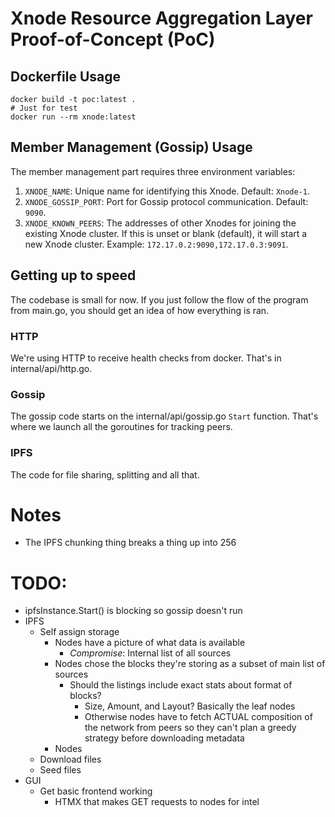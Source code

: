 # Xnode Resource Aggregation Layer Proof-of-Concept (PoC)

## Dockerfile Usage

```shell
docker build -t poc:latest .
# Just for test
docker run --rm xnode:latest
```

## Member Management (Gossip) Usage

The member management part requires three environment variables:

1. `XNODE_NAME`: Unique name for identifying this Xnode. Default: `Xnode-1`.
2. `XNODE_GOSSIP_PORT`: Port for Gossip protocol communication. Default: `9090`.
3. `XNODE_KNOWN_PEERS`: The addresses of other Xnodes for joining the existing Xnode cluster. If this is unset or blank (default), it will start a new Xnode cluster. Example: `172.17.0.2:9090,172.17.0.3:9091`.


## Getting up to speed
The codebase is small for now. 
If you just follow the flow of the program from main.go, 
you should get an idea of how everything is ran.

### HTTP
We're using HTTP to receive health checks from docker.
That's in internal/api/http.go.

### Gossip
The gossip code starts on the internal/api/gossip.go `Start` function.
That's where we launch all the goroutines for tracking peers.

### IPFS
The code for file sharing, splitting and all that.

# Notes
- The IPFS chunking thing breaks a thing up into 256
# TODO:
- ipfsInstance.Start() is blocking so gossip doesn't run
- IPFS
    - Self assign storage
        - Nodes have a picture of what data is available
            - *Compromise*: Internal list of all sources
        - Nodes chose the blocks they're storing as a subset of main list of sources
            - Should the listings include exact stats about format of blocks?
                - Size, Amount, and Layout? Basically the leaf nodes
                - Otherwise nodes have to fetch ACTUAL composition of the network from peers so they can't plan a greedy strategy before downloading metadata
        - Nodes 
    - Download files
    - Seed files
- GUI
    - Get basic frontend working
        - HTMX that makes GET requests to nodes for intel

